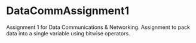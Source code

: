 # DataCommAssignment1
Assignment 1 for Data Communications &amp; Networking. Assignment to pack data into a single variable using bitwise operators.  
